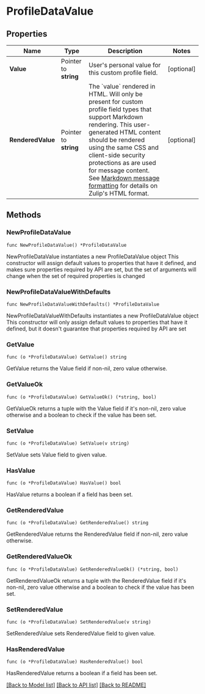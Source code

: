 # ProfileDataValue

## Properties

Name | Type | Description | Notes
------------ | ------------- | ------------- | -------------
**Value** | Pointer to **string** | User&#39;s personal value for this custom profile field.  | [optional] 
**RenderedValue** | Pointer to **string** | The &#x60;value&#x60; rendered in HTML. Will only be present for custom profile field types that support Markdown rendering.  This user-generated HTML content should be rendered using the same CSS and client-side security protections as are used for message content.  See [Markdown message formatting](/api/message-formatting) for details on Zulip&#39;s HTML format.  | [optional] 

## Methods

### NewProfileDataValue

`func NewProfileDataValue() *ProfileDataValue`

NewProfileDataValue instantiates a new ProfileDataValue object
This constructor will assign default values to properties that have it defined,
and makes sure properties required by API are set, but the set of arguments
will change when the set of required properties is changed

### NewProfileDataValueWithDefaults

`func NewProfileDataValueWithDefaults() *ProfileDataValue`

NewProfileDataValueWithDefaults instantiates a new ProfileDataValue object
This constructor will only assign default values to properties that have it defined,
but it doesn't guarantee that properties required by API are set

### GetValue

`func (o *ProfileDataValue) GetValue() string`

GetValue returns the Value field if non-nil, zero value otherwise.

### GetValueOk

`func (o *ProfileDataValue) GetValueOk() (*string, bool)`

GetValueOk returns a tuple with the Value field if it's non-nil, zero value otherwise
and a boolean to check if the value has been set.

### SetValue

`func (o *ProfileDataValue) SetValue(v string)`

SetValue sets Value field to given value.

### HasValue

`func (o *ProfileDataValue) HasValue() bool`

HasValue returns a boolean if a field has been set.

### GetRenderedValue

`func (o *ProfileDataValue) GetRenderedValue() string`

GetRenderedValue returns the RenderedValue field if non-nil, zero value otherwise.

### GetRenderedValueOk

`func (o *ProfileDataValue) GetRenderedValueOk() (*string, bool)`

GetRenderedValueOk returns a tuple with the RenderedValue field if it's non-nil, zero value otherwise
and a boolean to check if the value has been set.

### SetRenderedValue

`func (o *ProfileDataValue) SetRenderedValue(v string)`

SetRenderedValue sets RenderedValue field to given value.

### HasRenderedValue

`func (o *ProfileDataValue) HasRenderedValue() bool`

HasRenderedValue returns a boolean if a field has been set.


[[Back to Model list]](../README.md#documentation-for-models) [[Back to API list]](../README.md#documentation-for-api-endpoints) [[Back to README]](../README.md)


